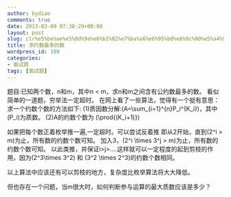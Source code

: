 ```yaml
---
author: bydiao
comments: true
date: 2013-03-09 07:38:29+00:00
layout: post
slug: clr%e5%be%ae%e5%8d%9a%e6%b1%82%e7%ba%a6%e6%95%b0%e6%9c%80%e5%a4%9a%e7%9a%84%e6%95%b0
title: 求约数最多的数
wordpress_id: 189
categories:
- 面试题
tags: [面试题]
---
```


题目:已知两个数，n和m，其中n < m，求n和m之间含有公约数最多的数。
看似简单的一道题，穷举法一定超时。
在网上看了一些算法，觉得有一个挺有意思：
求一个约数个数的方法如下:
(1)质因数分解:\(A=\sum_{i=1}^{n}P_i^{K_i}\)，其中\(P_i\)为质数。
(2)A的约数个数为 \(\prod{(K_i+1)}\)

如果把每个数正着枚举推一遍,一定超时。可以尝试反着推
即从2开始，直到\(2^i > m\)为止，所有数的约数个数可知。
加入3，\(2^i \times 3^j > m\)为止，所有数的约数个数可知。
以此类推，并保证i>j>....这样就可以一定程度的起到剪枝的作用，因为\(2^3\times 3^2\) 和 \(3^2 \times 2^3\)的约数个数相同。

以上算法中应该还有可以剪枝的地方，复杂度比枚举算法将大大降低。

但也存在一个问题，当m很大时，如何判断参与运算的最大质数应该是多少？
